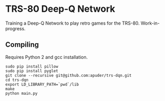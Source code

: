 
TRS-80 Deep-Q Network
=====================

Training a Deep-Q Network to play retro games for the TRS-80.
Work-in-progress.

Compiling
---------

Requires Python 2 and gcc installation.

```
sudo pip install pillow
sudo pip install pyglet
git clone --recursive git@github.com:apuder/trs-dqn.git
cd trs-dqn
export LD_LIBRARY_PATH=`pwd`/lib
make
python main.py
```
